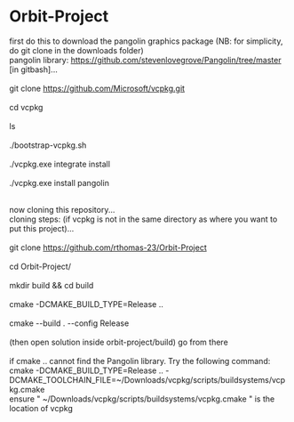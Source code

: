 # Orbit-Project
first do this to download the pangolin graphics package (NB: for simplicity, do git clone in the downloads folder) <br />
pangolin library: https://github.com/stevenlovegrove/Pangolin/tree/master <br />
[in gitbash]... <br /> <br />
git clone https://github.com/Microsoft/vcpkg.git <br /> <br />
cd vcpkg <br /><br />
ls <br /><br />
./bootstrap-vcpkg.sh <br />   
./vcpkg.exe integrate install <br /><br />
./vcpkg.exe install pangolin <br /><br />

now cloning this repository... <br />
cloning steps: (if vcpkg is not in the same directory as where you want to put this project)... <br /><br />
git clone https://github.com/rthomas-23/Orbit-Project <br /><br />
cd Orbit-Project/ <br /><br />
mkdir build && cd build <br /><br />
cmake -DCMAKE_BUILD_TYPE=Release ..  <br /><br />
cmake --build . --config Release <br /><br />
(then open solution inside orbit-project/build) go from there <br /><br />
if cmake .. cannot find the Pangolin library. Try the following command: <br />
cmake -DCMAKE_BUILD_TYPE=Release ..  -DCMAKE_TOOLCHAIN_FILE=~/Downloads/vcpkg/scripts/buildsystems/vcpkg.cmake <br />
ensure " ~/Downloads/vcpkg/scripts/buildsystems/vcpkg.cmake " is the location of vcpkg <br />
